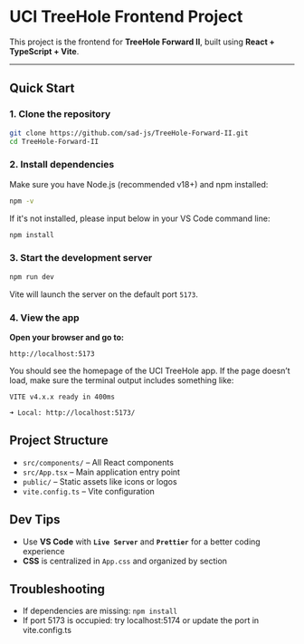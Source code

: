 # UCI TreeHole Frontend Project

This project is the frontend for **TreeHole Forward II**, built using **React + TypeScript + Vite**.

---

## Quick Start

### 1. Clone the repository

```bash
git clone https://github.com/sad-js/TreeHole-Forward-II.git
cd TreeHole-Forward-II
```

### 2. Install dependencies

Make sure you have Node.js (recommended v18+) and npm installed:

```bash
npm -v
```

If it's not installed, please input below in your VS Code command line:

```bash
npm install
```

### 3. Start the development server

```bash
npm run dev
```

Vite will launch the server on the default port `5173`.

### 4. View the app

**Open your browser and go to:**

```arduino
http://localhost:5173
```

You should see the homepage of the UCI TreeHole app. If the page doesn’t load, make sure the terminal output includes something like:

```arduino
VITE v4.x.x ready in 400ms

➜ Local: http://localhost:5173/
```

## Project Structure

- `src/components/` – All React components
- `src/App.tsx` – Main application entry point
- `public/` – Static assets like icons or logos
- `vite.config.ts` – Vite configuration

## Dev Tips

- Use **VS Code** with **`Live Server`** and **`Prettier`** for a better coding experience
- **CSS** is centralized in `App.css` and organized by section

## Troubleshooting

- If dependencies are missing: `npm install`
- If port 5173 is occupied: try localhost:5174 or update the port in vite.config.ts
